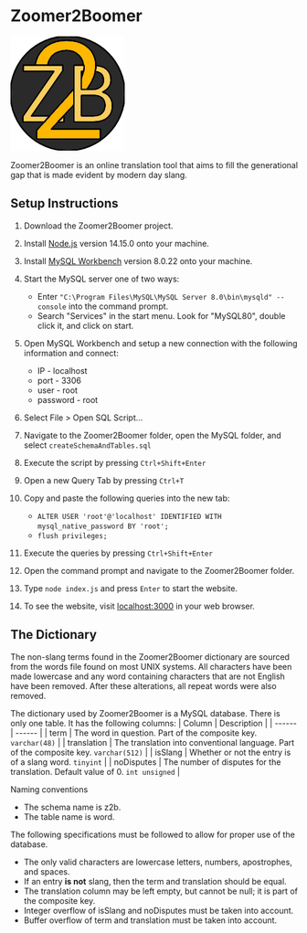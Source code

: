 
# Zoomer2Boomer
![Logo](./public/img/logo.png "A beautiful logo")

Zoomer2Boomer is an online translation tool that aims to fill the generational gap that is made evident by modern day slang.

## Setup Instructions
1. Download the Zoomer2Boomer project.

2. Install [Node.js](https://nodejs.org/en/) version 14.15.0 onto your machine.
3. Install [MySQL Workbench](https://dev.mysql.com/downloads/workbench/) version 8.0.22 onto your machine.
4. Start the MySQL server one of two ways:
   * Enter `"C:\Program Files\MySQL\MySQL Server 8.0\bin\mysqld" --console` into the command prompt.
   * Search "Services" in the start menu. Look for "MySQL80", double click it, and click on start.
5. Open MySQL Workbench and setup a new connection with the following information and connect:
   * IP - localhost
   * port - 3306
   * user - root
   * password - root
6. Select File > Open SQL Script...

7. Navigate to the Zoomer2Boomer folder, open the MySQL folder, and select `createSchemaAndTables.sql`
8. Execute the script by pressing `Ctrl+Shift+Enter`
9. Open a new Query Tab by pressing `Ctrl+T`
10. Copy and paste the following queries into the new tab:
    * `ALTER USER 'root'@'localhost' IDENTIFIED WITH mysql_native_password BY 'root';`
    * `flush privileges;`
12. Execute the queries by pressing `Ctrl+Shift+Enter`
13. Open the command prompt and navigate to the Zoomer2Boomer folder.
14. Type `node index.js` and press `Enter` to start the website.
15. To see the website, visit [localhost:3000](http://localhost:3000) in your web browser.

## The Dictionary
The non-slang terms found in the Zoomer2Boomer dictionary are sourced from the words file found on most UNIX systems. All characters have been made lowercase and any word containing characters that are not English have been removed. After these alterations, all repeat words were also removed.

The dictionary used by Zoomer2Boomer is a MySQL database. There is only one table. It has the following columns:
| Column        | Description                                                                           |
| ------        | ------                                                                                |
| term          | The word in question. Part of the composite key. `varchar(48)`                        |
| translation   | The translation into conventional language. Part of the composite key. `varchar(512)` |
| isSlang       | Whether or not the entry is of a slang word. `tinyint`                                |
| noDisputes    | The number of disputes for the translation. Default value of 0. `int unsigned`        |

Naming conventions
* The schema name is z2b.
* The table name is word.

The following specifications must be followed to allow for proper use of the database.
* The only valid characters are lowercase letters, numbers, apostrophes, and spaces.
* If an entry __is not__ slang, then the term and translation should be equal.
* The translation column may be left empty, but cannot be null; it is part of the composite key.
* Integer overflow of isSlang and noDisputes must be taken into account.
* Buffer overflow of term and translation must be taken into account.
